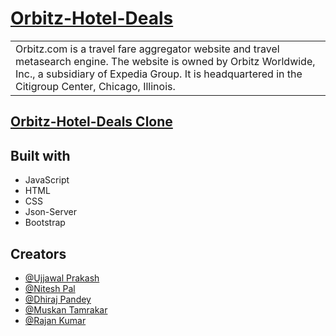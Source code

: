 # [Orbitz-Hotel-Deals](https://orbitz-clone-v1.netlify.app/)

<table>
<tr>
<td>
Orbitz.com is a travel fare aggregator website and travel metasearch engine. The website is owned by Orbitz Worldwide, Inc., a subsidiary of Expedia Group. It is headquartered in the Citigroup Center, Chicago, Illinois.
</td>
</tr>
</table>

## [Orbitz-Hotel-Deals Clone](https://orbitz-clone-v1.netlify.app/)


## Built with 
- JavaScript
- HTML
- CSS
- Json-Server
- Bootstrap

## Creators

- [@Ujjawal Prakash](https://github.com/ujjawalyt)
- [@Nitesh Pal](https://github.com/niteshpalcode)
- [@Dhiraj Pandey](https://github.com/DheerajPandey1)
- [@Muskan Tamrakar](https://github.com/Muskantamrakar)
- [@Rajan Kumar](https://github.com/raobaba)
